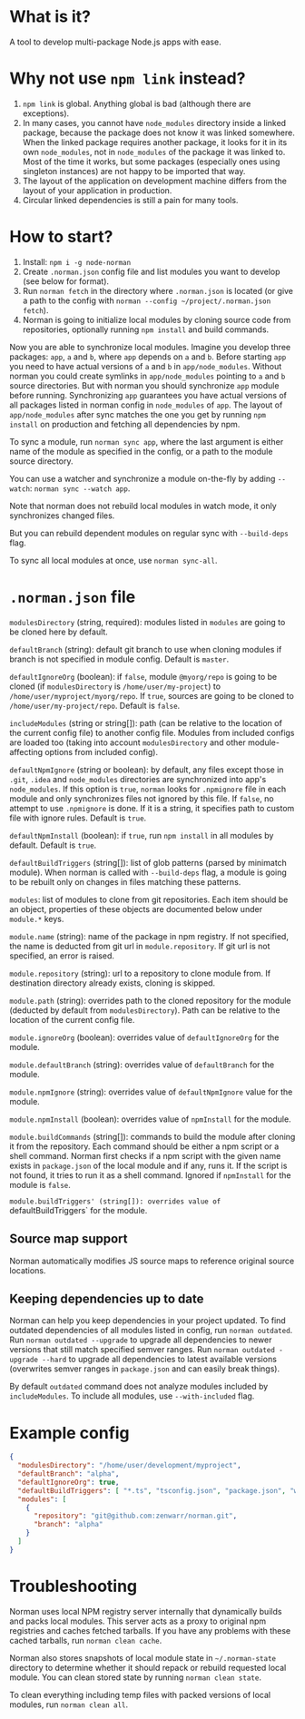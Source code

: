 # What is it?

A tool to develop multi-package Node.js apps with ease.

# Why not use `npm link` instead?

1. `npm link` is global.
   Anything global is bad (although there are exceptions).
2. In many cases, you cannot have `node_modules` directory inside a linked package, because the package does not know it was linked somewhere.
   When the linked package requires another package, it looks for it in its own `node_modules`, not in `node_modules` of the package it was linked to.
   Most of the time it works, but some packages (especially ones using singleton instances) are not happy to be imported that way.
3. The layout of the application on development machine differs from the layout of your application in production.
4. Circular linked dependencies is still a pain for many tools.

# How to start?

1. Install: `npm i -g node-norman`
2. Create `.norman.json` config file and list modules you want to develop (see below for format).
4. Run `norman fetch` in the directory where `.norman.json` is located (or give a path to the config with `norman --config ~/project/.norman.json fetch`).
5. Norman is going to initialize local modules by cloning source code from repositories, optionally running `npm install` and build commands.

Now you are able to synchronize local modules.
Imagine you develop three packages: `app`, `a` and `b`, where `app` depends on `a` and `b`.
Before starting `app` you need to have actual versions of `a` and `b` in `app/node_modules`.
Without norman you could create symlinks in `app/node_modules` pointing to `a` and `b` source directories.
But with norman you should synchronize `app` module before running.
Synchronizing `app` guarantees you have actual versions of all packages listed in norman config in `node_modules` of `app`.
The layout of `app/node_modules` after sync matches the one you get by running `npm install` on production and fetching all dependencies by npm.

To sync a module, run `norman sync app`, where the last argument is either name of the module as specified in the config, or a path to the module source directory.

You can use a watcher and synchronize a module on-the-fly by adding `--watch`: `norman sync --watch app`.

Note that norman does not rebuild local modules in watch mode, it only synchronizes changed files.

But you can rebuild dependent modules on regular sync with `--build-deps` flag.

To sync all local modules at once, use `norman sync-all`.

# `.norman.json` file

`modulesDirectory` (string, required): modules listed in `modules` are going to be cloned here by default.

`defaultBranch` (string): default git branch to use when cloning modules if branch is not specified in module config.
Default is `master`.

`defaultIgnoreOrg` (boolean): if `false`, module `@myorg/repo` is going to be cloned (if `modulesDirectory` is `/home/user/my-project`) to `/home/user/myproject/myorg/repo`.
If `true`, sources are going to be cloned to `/home/user/my-project/repo`.
Default is `false`.

`includeModules` (string or string[]): path (can be relative to the location of the current config file) to another config file.
Modules from included configs are loaded too (taking into account `modulesDirectory` and other module-affecting options from included config).

`defaultNpmIgnore` (string or boolean): by default, any files except those in `.git`, `.idea` and `node_modules` directories are synchronized into app's `node_modules`.
If this option is `true`, `norman` looks for `.npmignore` file in each module and only synchronizes files not ignored by this file.
If `false`, no attempt to use `.npmignore` is done.
If it is a string, it specifies path to custom file with ignore rules.
Default is `true`.

`defaultNpmInstall` (boolean): if `true`, run `npm install` in all modules by default.
Default is `true`.

`defaultBuildTriggers` (string[]): list of glob patterns (parsed by minimatch module).
When norman is called with `--build-deps` flag, a module is going to be rebuilt only on changes in files matching these patterns.

`modules`: list of modules to clone from git repositories.
Each item should be an object, properties of these objects are documented below under `module.*` keys.

`module.name` (string): name of the package in npm registry.
If not specified, the name is deducted from git url in `module.repository`.
If git url is not specified, an error is raised.

`module.repository` (string): url to a repository to clone module from.
If destination directory already exists, cloning is skipped.

`module.path` (string): overrides path to the cloned repository for the module (deducted by default from `modulesDirectory`).
Path can be relative to the location of the current config file.

`module.ignoreOrg` (boolean): overrides value of `defaultIgnoreOrg` for the module.

`module.defaultBranch` (string): overrides value of `defaultBranch` for the module.

`module.npmIgnore` (string): overrides value of `defaultNpmIgnore` value for the module.

`module.npmInstall` (boolean): overrides value of `npmInstall` for the module.

`module.buildCommands` (string[]): commands to build the module after cloning it from the repository.
Each command should be either a npm script or a shell command.
Norman first checks if a npm script with the given name exists in `package.json` of the local module and if any, runs it.
If the script is not found, it tries to run it as a shell command.
Ignored if `npmInstall` for the module is `false`.

`module.buildTriggers' (string[]): overrides value of `defaultBuildTriggers` for the module.

## Source map support

Norman automatically modifies JS source maps to reference original source locations.

## Keeping dependencies up to date

Norman can help you keep dependencies in your project updated.
To find outdated dependencies of all modules listed in config, run `norman outdated`.
Run `norman outdated --upgrade` to upgrade all dependencies to newer versions that still match specified semver ranges.
Run `norman outdated -upgrade --hard` to upgrade all dependencies to latest available versions (overwrites semver ranges in `package.json` and can easily break things).

By default `outdated` command does not analyze modules included by `includeModules`.
To include all modules, use `--with-included` flag.

# Example config

```json
{
  "modulesDirectory": "/home/user/development/myproject",
  "defaultBranch": "alpha",
  "defaultIgnoreOrg": true,
  "defaultBuildTriggers": [ "*.ts", "tsconfig.json", "package.json", "webpack.config.js" ],
  "modules": [
    {
      "repository": "git@github.com:zenwarr/norman.git",
      "branch": "alpha"
    }
  ]
}
```

# Troubleshooting

Norman uses local NPM registry server internally that dynamically builds and packs local modules.
This server acts as a proxy to original npm registries and caches fetched tarballs.
If you have any problems with these cached tarballs, run `norman clean cache`.

Norman also stores snapshots of local module state in `~/.norman-state` directory to determine whether it should repack or rebuild requested local module.
You can clean stored state by running `norman clean state`.

To clean everything including temp files with packed versions of local modules, run `norman clean all`.
